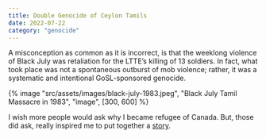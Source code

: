 ```yaml
---
title: Double Genocide of Ceylon Tamils
date: 2022-07-22
category: "genocide"
---
```


A misconception as common as it is incorrect, is that the weeklong violence of Black July was retaliation for the LTTE’s killing of 13 soldiers. In fact, what took place was not a spontaneous outburst of mob violence; rather, it was a systematic and intentional GoSL-sponsored genocide.

<!-- excerpt -->

{% image "src/assets/images/black-july-1983.jpeg", "Black July Tamil Massacre in 1983", "image", [300, 600] %}

I wish more people would ask why I became refugee of Canada. But, those did ask, really inspired me to put together a [story](https://github.com/kiri-vadivelu/project-108/blob/main/src/tamil-genocide.pdf).
